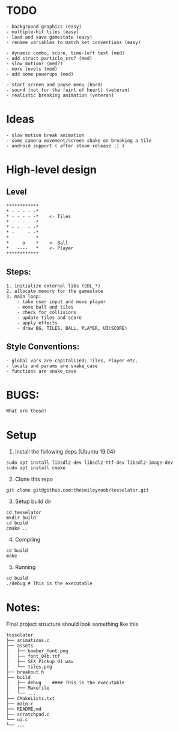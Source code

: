 # TODO
    - background graphics (easy)
    - multiple-hit tiles (easy)
    - load and save gamestate (easy)
    - rename variables to match set conventions (easy)

    - dynamic combo, score, time-left text (med)
    - add struct particle_src? (med)
    - slow motion! (med?)
    - more levels (med)
    - add some powerups (med)

    - start screen and pause menu (hard)
    - sound (not for the faint of heart) (veteran)
    - realistic breaking animation (veteran)



# Ideas
    - slow motion break animation
    - some camera movement/screen shake on breaking a tile
    - android support ( after steam release ;) )


# High-level design
## Level
    ************
    * - - - - -*
    * - - - - -*    <- Tiles
    * - - - - -*
    * - -   - -*
    * -     - -*
    *          *
    *     o    *    <- Ball
    *   ----   *    <- Player
    ************

## Steps:
    1. initialize external libs (SDL_*)
    2. allocate memory for the gamestate
    3. main loop:
        - take user input and move player
        - move ball and tiles
        - check for collisions
        - update tiles and score
        - apply effects
        - draw BG, TILES, BALL, PLAYER, UI(SCORE)

## Style Conventions:
    - global vars are capitalized: Tiles, Player etc.
    - locals and params are snake_case
    - functions are snake_case

# BUGS:
    What are those?


# Setup
1. Install the following deps (Ubuntu 19.04)
```
sudo apt install libsdl2-dev libsdl2-ttf-dev libsdl2-image-dev
sudo apt install cmake
```

2. Clone this repo
```
git clone git@github.com:thesmileynoob/tesselator.git
```

3. Setup build dir
```
cd tesselator
mkdir build
cd build
cmake ..
```

4. Compiling
```
cd build
make
```

5. Running
```
cd build
./debug # This is the executable
```


# Notes:
Final project structure should look something like this

```
tesselator
├── animations.c
├── assets
│   ├── bomber_font.png
│   ├── font_04b.ttf
│   ├── SFX_Pickup_01.wav
│   └── tiles.png
├── breakout.h
├── build
│   ├── debug    #### This is the executable
│   ├── Makefile
│   └── ...
├── CMakeLists.txt
├── main.c
├── README.md
├── scratchpad.c
└── ui.c
└── ...

```
